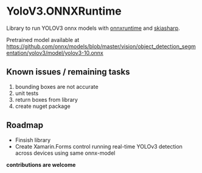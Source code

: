 # YoloV3.ONNXRuntime
Library to run YOLOV3 onnx models with [onnxruntime](https://github.com/microsoft/onnxruntime) and [skiasharp](https://github.com/mono/SkiaSharp).

Pretrained model available at https://github.com/onnx/models/blob/master/vision/object_detection_segmentation/yolov3/model/yolov3-10.onnx

## Known issues / remaining tasks
1. bounding boxes are not accurate
2. unit tests
3. return boxes from library
4. create nuget package


## Roadmap
- Finsish library
- Create Xamarin.Forms control running real-time YOLOv3 detection across devices using same onnx-model


**contributions are welcome**
